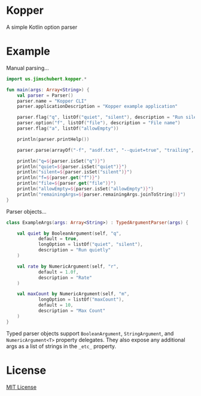 # Kopper

A simple Kotlin option parser

# Example

Manual parsing…

```kotlin
import us.jimschubert.kopper.*

fun main(args: Array<String>) {
    val parser = Parser()
    parser.name = "Kopper CLI"
    parser.applicationDescription = "Kopper example application"

    parser.flag("q", listOf("quiet", "silent"), description = "Run silently")
    parser.option("f", listOf("file"), description = "File name")
    parser.flag("a", listOf("allowEmpty"))

    println(parser.printHelp())

    parser.parse(arrayOf("-f", "asdf.txt", "--quiet=true", "trailing", "arguments" ))

    println("q=${parser.isSet("q")}")
    println("quiet=${parser.isSet("quiet")}")
    println("silent=${parser.isSet("silent")}")
    println("f=${parser.get("f")}")
    println("file=${parser.get("file")}")
    println("allowEmpty=${parser.isSet("allowEmpty")}")
    println("remainingArgs=${parser.remainingArgs.joinToString()}")
}
```

Parser objects…

```kotlin
class ExampleArgs(args: Array<String>) : TypedArgumentParser(args) {

    val quiet by BooleanArgument(self, "q",
            default = true,
            longOption = listOf("quiet", "silent"),
            description = "Run quietly"
    )

    val rate by NumericArgument(self, "r", 
            default = 1.0f, 
            description = "Rate"
    )

    val maxCount by NumericArgument(self, "m", 
            longOption = listOf("maxCount"), 
            default = 10, 
            description = "Max Count"
    )
}
```

Typed parser objects support `BooleanArgument`, `StringArgument`, and `NumericArgument<T>` property delegates. They 
also expose any additional args as a list of strings in the `_etc_` property.

# License

[MIT License](./LICENSE)
